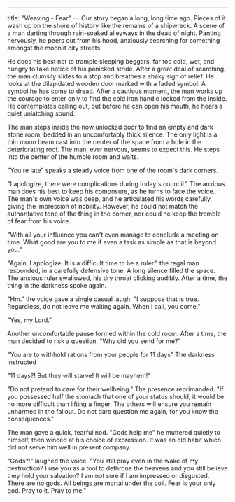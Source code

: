 ---
title: "Weaving - Fear"
---Our story began a long, long time ago. Pieces of it wash up on the shore of history like the remains of a shipwreck. A scene of a man darting through rain-soaked alleyways in the dead of night. Panting nervously, he peers out from his hood, anxiously searching for something amongst the moonlit city streets.
 
He does his best not to trample sleeping beggars, far too cold, wet, and hungry to take notice of his panicked stride. After a great deal of searching, the man clumsily slides to a stop and breathes a shaky sigh of relief. He looks at the dilapidated wooden door marked with a faded symbol. A symbol he has come to dread. After a cautious moment, the man works up the courage to enter only to find the cold iron handle locked from the inside. He contemplates calling out, but before he can open his mouth, he hears a quiet unlatching sound.
 
The man steps inside the now unlocked door to find an empty and dark stone room, bedded in an uncomfortably thick silence. The only light is a thin moon beam cast into the center of the space from a hole in the deteriorating roof. The man, ever nervous, seems to expect this. He steps into the center of the humble room and waits.
 
"You're late" speaks a steady voice from one of the room's dark corners.
 
"I apologize, there were complications during today's council." The anxious man does his best to keep his composure, as he turns to face the voice. The man's own voice was deep, and he articulated his words carefully, giving the impression of nobility. However, he could not match the authoritative tone of the thing in the corner, nor could he keep the tremble of fear from his voice.
 
"With all your influence you can't even manage to conclude a meeting on time. What good are you to me if even a task as simple as that is beyond you."
 
"Again, I apologize. It is a difficult time to be a ruler." the regal man responded, in a carefully defensive tone. A long silence filled the space. The anxious ruler swallowed, his dry throat clicking audibly. After a time, the thing in the darkness spoke again.
 
"Hm." the voice gave a single casual laugh. "I suppose that is true. Regardless, do not leave me waiting again. When I call, you come."
 
"Yes, my Lord."
 
Another uncomfortable pause formed within the cold room. After a time, the man decided to risk a question. "Why did you send for me?"
 
"You are to withhold rations from your people for 11 days" The darkness instructed
 
"11 days?! But they will starve! It will be mayhem!"
 
"Do not pretend to care for their wellbeing." The presence reprimanded. "If you possessed half the stomach that one of your status should, it would be no more difficult than lifting a finger. The others will ensure you remain unharmed in the fallout. Do not dare question me again, for you know the consequences."
 
The man gave a quick, fearful nod. "Gods help me" he muttered quietly to himself, then winced at his choice of expression. It was an old habit which did not serve him well in present company.
 
"Gods?!" laughed the voice. "You still pray even in the wake of my destruction? I use you as a tool to dethrone the heavens and you still believe they hold your salvation? I am not sure if I am impressed or disgusted. There are no gods. All beings are mortal under the coil. Fear is your only god. Pray to it. Pray to me."

